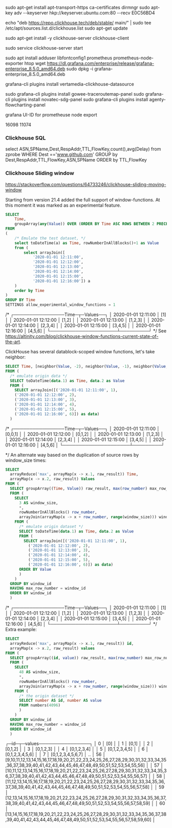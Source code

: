 sudo apt-get install apt-transport-https ca-certificates dirmngr
sudo apt-key adv --keyserver hkp://keyserver.ubuntu.com:80 --recv E0C56BD4

echo "deb https://repo.clickhouse.tech/deb/stable/ main/" | sudo tee \
    /etc/apt/sources.list.d/clickhouse.list
sudo apt-get update

sudo apt-get install -y clickhouse-server clickhouse-client

sudo service clickhouse-server start


sudo apt install  adduser libfontconfig1 prometheus prometheus-node-exporter htop
wget https://dl.grafana.com/enterprise/release/grafana-enterprise_8.5.0_amd64.deb
sudo dpkg -i grafana-enterprise_8.5.0_amd64.deb



grafana-cli plugins install vertamedia-clickhouse-datasource

sudo grafana-cli plugins install gowee-traceroutemap-panel
sudo grafana-cli plugins install novatec-sdg-panel
sudo grafana-cli plugins install agenty-flowcharting-panel




grafana UI-ID for prometheuse node export

16098
11074

### Clickhouse SQL

select ASN,SPName,Dest,RespAddr,TTL,FlowKey,count(),avg(Delay) from zprobe WHERE Dest =='www.github.com' GROUP by Dest,RespAddr,TTL,FlowKey,ASN,SPName ORDER by TTL,FlowKey


### Clickhouse Sliding window
https://stackoverflow.com/questions/64733246/clickhouse-sliding-moving-window

Starting from version 21.4 added the full support of window-functions. At this moment it was marked as an experimental feature.


```sql
SELECT
    Time,
    groupArray(any(Value)) OVER (ORDER BY Time ASC ROWS BETWEEN 2 PRECEDING AND CURRENT ROW) AS Values
FROM 
(
    /* Emulate the test dataset, */
    select toDateTime(a) as Time, rowNumberInAllBlocks()+1 as Value
    from (
        select arrayJoin([
            '2020-01-01 12:11:00',
            '2020-01-01 12:12:00',
            '2020-01-01 12:13:00',
            '2020-01-01 12:14:00',
            '2020-01-01 12:15:00',
            '2020-01-01 12:16:00']) a
    )
    order by Time
)
GROUP BY Time
SETTINGS allow_experimental_window_functions = 1
```

/*
┌────────────────Time─┬─Values──┐
│ 2020-01-01 12:11:00 │ [1]     │
│ 2020-01-01 12:12:00 │ [1,2]   │
│ 2020-01-01 12:13:00 │ [1,2,3] │
│ 2020-01-01 12:14:00 │ [2,3,4] │
│ 2020-01-01 12:15:00 │ [3,4,5] │
│ 2020-01-01 12:16:00 │ [4,5,6] │
└─────────────────────┴─────────┘
*/
See https://altinity.com/blog/clickhouse-window-functions-current-state-of-the-art.

ClickHouse has several datablock-scoped window functions, let's take neighbor:

```sql
SELECT Time, [neighbor(Value, -2), neighbor(Value, -1), neighbor(Value, 0)] Values
FROM (
  /* emulate origin data */
  SELECT toDateTime(data.1) as Time, data.2 as Value
  FROM (
    SELECT arrayJoin([('2020-01-01 12:11:00', 1),
    ('2020-01-01 12:12:00', 2),
    ('2020-01-01 12:13:00', 3),
    ('2020-01-01 12:14:00', 4),
    ('2020-01-01 12:15:00', 5),
    ('2020-01-01 12:16:00', 6)]) as data)
  )
```
/*
┌────────────────Time─┬─Values──┐
│ 2020-01-01 12:11:00 │ [0,0,1] │
│ 2020-01-01 12:12:00 │ [0,1,2] │
│ 2020-01-01 12:13:00 │ [1,2,3] │
│ 2020-01-01 12:14:00 │ [2,3,4] │
│ 2020-01-01 12:15:00 │ [3,4,5] │
│ 2020-01-01 12:16:00 │ [4,5,6] │
└─────────────────────┴─────────┘

*/
An alternate way based on the duplication of source rows by window_size times:

```sql
SELECT   
  arrayReduce('max', arrayMap(x -> x.1, raw_result)) Time,
  arrayMap(x -> x.2, raw_result) Values
FROM (  
  SELECT groupArray((Time, Value)) raw_result, max(row_number) max_row_number
  FROM (
    SELECT 
      3 AS window_size,
      *, 
      rowNumberInAllBlocks() row_number,
      arrayJoin(arrayMap(x -> x + row_number, range(window_size))) window_id
    FROM (
      /* emulate origin dataset */
      SELECT toDateTime(data.1) as Time, data.2 as Value
      FROM (
        SELECT arrayJoin([('2020-01-01 12:11:00', 1),
          ('2020-01-01 12:12:00', 2),
          ('2020-01-01 12:13:00', 3),
          ('2020-01-01 12:14:00', 4),
          ('2020-01-01 12:15:00', 5),
          ('2020-01-01 12:16:00', 6)]) as data)
      ORDER BY Value
      )
    )
  GROUP BY window_id
  HAVING max_row_number = window_id
  ORDER BY window_id
  )
```  
/*
┌────────────────Time─┬─Values──┐
│ 2020-01-01 12:11:00 │ [1]     │
│ 2020-01-01 12:12:00 │ [1,2]   │
│ 2020-01-01 12:13:00 │ [1,2,3] │
│ 2020-01-01 12:14:00 │ [2,3,4] │
│ 2020-01-01 12:15:00 │ [3,4,5] │
│ 2020-01-01 12:16:00 │ [4,5,6] │
└─────────────────────┴─────────┘
*/
Extra example:

```sql
SELECT   
  arrayReduce('max', arrayMap(x -> x.1, raw_result)) id,
  arrayMap(x -> x.2, raw_result) values
FROM (  
  SELECT groupArray((id, value)) raw_result, max(row_number) max_row_number
  FROM (
    SELECT 
      48 AS window_size,
      *, 
      rowNumberInAllBlocks() row_number,
      arrayJoin(arrayMap(x -> x + row_number, range(window_size))) window_id
    FROM (
      /* the origin dataset */
      SELECT number AS id, number AS value
      FROM numbers(4096) 
      )
    )
  GROUP BY window_id
  HAVING max_row_number = window_id
  ORDER BY window_id
  )
  ```


┌─id─┬─values────────────────┐
│  0 │ [0]                   │
│  1 │ [0,1]                 │
│  2 │ [0,1,2]               │
│  3 │ [0,1,2,3]             │
│  4 │ [0,1,2,3,4]           │
│  5 │ [0,1,2,3,4,5]         │
│  6 │ [0,1,2,3,4,5,6]       │
│  7 │ [0,1,2,3,4,5,6,7]     │
..
│ 56 │ [9,10,11,12,13,14,15,16,17,18,19,20,21,22,23,24,25,26,27,28,29,30,31,32,33,34,35,36,37,38,39,40,41,42,43,44,45,46,47,48,49,50,51,52,53,54,55,56]  │
│ 57 │ [10,11,12,13,14,15,16,17,18,19,20,21,22,23,24,25,26,27,28,29,30,31,32,33,34,35,36,37,38,39,40,41,42,43,44,45,46,47,48,49,50,51,52,53,54,55,56,57] │
│ 58 │ [11,12,13,14,15,16,17,18,19,20,21,22,23,24,25,26,27,28,29,30,31,32,33,34,35,36,37,38,39,40,41,42,43,44,45,46,47,48,49,50,51,52,53,54,55,56,57,58] │
│ 59 │ [12,13,14,15,16,17,18,19,20,21,22,23,24,25,26,27,28,29,30,31,32,33,34,35,36,37,38,39,40,41,42,43,44,45,46,47,48,49,50,51,52,53,54,55,56,57,58,59] │
│ 60 │ [13,14,15,16,17,18,19,20,21,22,23,24,25,26,27,28,29,30,31,32,33,34,35,36,37,38,39,40,41,42,43,44,45,46,47,48,49,50,51,52,53,54,55,56,57,58,59,60] │
